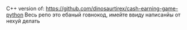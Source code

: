 C++ version of: https://github.com/dinosaurtirex/cash-earning-game-python
Весь репо это ебаный говнокод, имейте ввиду 
написанйы от нехуй делать 

